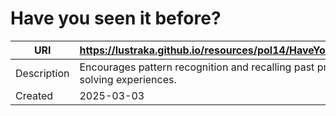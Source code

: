 # Have you seen it before?

URI|https://lustraka.github.io/resources/pol14/HaveYouSeenItBefore
-|-
Description|Encourages pattern recognition and recalling past problem-solving experiences.
Created|2025-03-03

